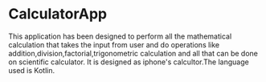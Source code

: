 # CalculatorApp
This application has been designed to perform all the mathematical calculation 
that takes the input from user and do operations like addition,division,factorial,trigonometric calculation and all that can be done on scientific calculator.
It is designed as iphone's calcultor.The language used is Kotlin.
